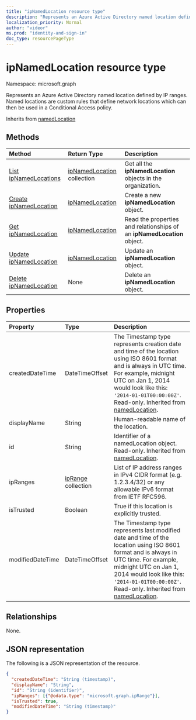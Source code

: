 ```yaml
---
title: "ipNamedLocation resource type"
description: "Represents an Azure Active Directory named location defined by IP ranges. Named locations are custom rules that define network locations which can then be used in a Conditional Access policy."
localization_priority: Normal
author: "videor"
ms.prod: "identity-and-sign-in"
doc_type: resourcePageType
---
```


# ipNamedLocation resource type

Namespace: microsoft.graph

Represents an Azure Active Directory named location defined by IP ranges. Named locations are custom rules that define network locations which can then be used in a Conditional Access policy.

Inherits from [namedLocation](../resources/namedLocation.md)

## Methods

| Method       | Return Type | Description |
|:-------------|:------------|:------------|
| [List ipNamedLocations](../api/conditionalaccessroot-list-namedlocations.md) | [ipNamedLocation](ipNamedLocation.md) collection | Get all the **ipNamedLocation** objects in the organization. |
| [Create ipNamedLocation](../api/conditionalaccessroot-post-namedlocations.md) | [ipNamedLocation](ipNamedLocation.md) | Create a new **ipNamedLocation** object. |
| [Get ipNamedLocation](../api/ipnamedlocation-get.md) | [ipNamedLocation](ipnamedlocation.md) | Read the properties and relationships of an **ipNamedLocation** object. |
| [Update ipNamedLocation](../api/ipnamedlocation-update.md) | [ipNamedLocation](ipnamedlocation.md) | Update an **ipNamedLocation** object. |
| [Delete ipNamedLocation](../api/ipnamedlocation-delete.md) | None | Delete an **ipNamedLocation** object. |

## Properties

| Property     | Type        | Description |
|:-------------|:------------|:------------|
|createdDateTime|DateTimeOffset|The Timestamp type represents creation date and time of the location using ISO 8601 format and is always in UTC time. For example, midnight UTC on Jan 1, 2014 would look like this: `'2014-01-01T00:00:00Z'`. Read-only. Inherited from [namedLocation](../resources/namedLocation.md).|
|displayName|String|Human-readable name of the location.|
|id|String|Identifier of a namedLocation object. Read-only. Inherited from [namedLocation](../resources/namedLocation.md).|
|ipRanges|[ipRange](iprange.md) collection|List of IP address ranges in IPv4 CIDR format (e.g. 1.2.3.4/32) or any allowable IPv6 format from IETF RFC596.|
|isTrusted|Boolean|True if this location is explicitly trusted.|
|modifiedDateTime|DateTimeOffset|The Timestamp type represents last modified date and time of the location using ISO 8601 format and is always in UTC time. For example, midnight UTC on Jan 1, 2014 would look like this: `'2014-01-01T00:00:00Z'`. Read-only. Inherited from [namedLocation](../resources/namedLocation.md).|

## Relationships

None.

## JSON representation

The following is a JSON representation of the resource.

<!-- {
  "blockType": "resource",
  "optionalProperties": [

  ],
  "@odata.type": "microsoft.graph.ipNamedLocation"
}-->

```json
{
  "createdDateTime": "String (timestamp)",
  "displayName": "String",
  "id": "String (identifier)",
  "ipRanges": [{"@odata.type": "microsoft.graph.ipRange"}],
  "isTrusted": true,
  "modifiedDateTime": "String (timestamp)"
}
```

<!-- uuid: 16cd6b66-4b1a-43a1-adaf-3a886856ed98
2019-02-04 14:57:30 UTC -->
<!-- {
  "type": "#page.annotation",
  "description": "ipNamedLocation resource",
  "keywords": "",
  "section": "documentation",
  "tocPath": ""
}-->

